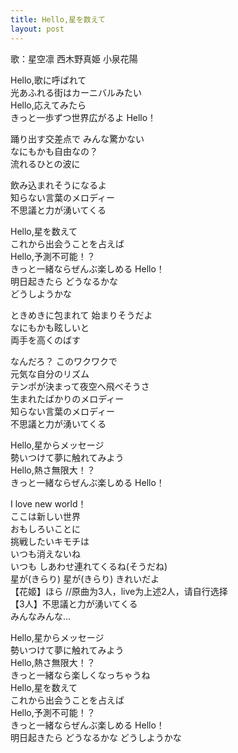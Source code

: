 ```yaml
---
title: Hello,星を数えて
layout: post
---
```

歌：<a class="rin">星空凛</a> <a class="maki">西木野真姫</a> <a class="hanayo">小泉花陽</a>

<p><a class="rin">Hello,歌に呼ばれて<br />
光あふれる街はカーニバルみたい<br />
Hello,応えてみたら<br />
きっと一歩ずつ世界広がるよ Hello！</a></p>

<p><a class="rin">踊り出す交差点で みんな驚かない</a><br />
<a class="maki">なにもかも自由なの？</a><br />
<a class="hanayo">流れるひとの波に</a></p>

<p><a class="maki">飲み込まれそうになるよ</a><br />
<a class="hanayo">知らない言葉のメロディー</a><br />
<a class="rin">不思議と力が湧いてくる</a></p>

<p>Hello,星を数えて<br />
これから出会うことを占えば<br />
Hello,予測不可能！？<br />
きっと一緒ならぜんぶ楽しめる Hello！<br />
<a class="rin">明日起きたら どうなるかな</a><br />
どうしようかな</p>

<p><a class="hanayo">ときめきに包まれて 始まりそうだよ</a><br />
<a class="maki">なにもかも眩しいと<br />
両手を高くのばす</a></p>

<p><a class="hanayo">なんだろ？ このワクワクで</a><br />
<a class="rin">元気な自分のリズム</a><br />
<a class="maki">テンポが決まって夜空へ飛べそうさ</a><br />
<a class="hanayo">生まれたばかりのメロディー</a><br />
<a class="rin">知らない言葉のメロディー</a><br />
<a class="maki">不思議と力が湧いてくる</a></p>

<p>Hello,星からメッセージ<br />
勢いつけて夢に触れてみよう<br />
Hello,熱さ無限大！？<br />
きっと一緒ならぜんぶ楽しめる Hello！</p>

<p><a class="rin">I love new world！<br />
ここは新しい世界</a><br />
<a class="hanayo">おもしろいことに</a><br />
<a class="maki">挑戦したいキモチは</a><br />
<a class="rin">いつも消えないね<br />
いつも</a> <a class="hanayo">しあわせ連れてくるね</a><a class="maki">(そうだね)</a><br />
<a class="rin">星が</a><a class="hanayo">(きらり)</a> <a class="rin">星が</a><a class="maki">(きらり)</a> <a class="rin">きれいだよ</a><br />
【<a class="hanayo">花</a><a class="maki">姬</a>】ほら <a class="notation">//原曲为3人，live为上述2人，请自行选择</a><br />
【3人】不思議と力が湧いてくる<br />
みんなみんな…</p>

<p>Hello,星からメッセージ<br />
勢いつけて夢に触れてみよう<br />
Hello,熱さ無限大！？<br />
きっと一緒なら楽しくなっちゃうね<br />
Hello,星を数えて<br />
これから出会うことを占えば<br />
Hello,予測不可能！？<br />
きっと一緒ならぜんぶ楽しめる Hello！<br />
明日起きたら どうなるかな どうしようかな</p>